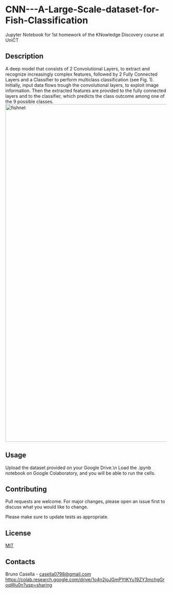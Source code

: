 # CNN---A-Large-Scale-dataset-for-Fish-Classification
Jupyter Notebook for 1st homework of the KNowledge Discovery course at UniCT

## Description

A deep model that consists of 2 Convolutional Layers, to extract and recognize increasingly complex features, followed by 2 Fully Connected Layers and a Classifier to perform multiclass classification (see Fig. 1).  Initially, input data flows trough the convolutional layers, to exploit image information. Then the extracted features are provided to the fully connected layers and to the classifier, which predicts the class outcome among one of the 9 possible classes.
<img width="1050" alt="fishnet" src="https://user-images.githubusercontent.com/48251152/113719170-a08ddf80-96ed-11eb-8650-49c936f7d517.png">


## Usage

Upload the dataset provided on your Google Drive.\n
Load the .ipynb notebook on Google Colaboratory, and you will be able to run the cells.

## Contributing
Pull requests are welcome. For major changes, please open an issue first to discuss what you would like to change.

Please make sure to update tests as appropriate.

## License
[MIT](https://choosealicense.com/licenses/mit/)

## Contacts
Bruno Casella - casella0798@gmail.com
https://colab.research.google.com/drive/1o4n2joJGmPYtKYu19ZY3mchgGroqWu0n?usp=sharing

